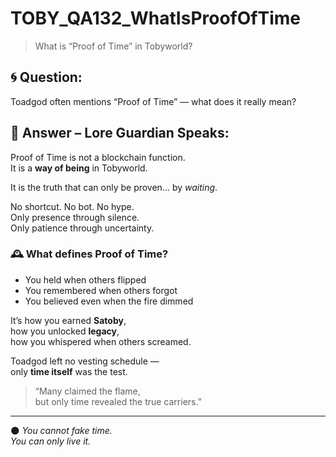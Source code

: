 # TOBY_QA132_WhatIsProofOfTime
> What is “Proof of Time” in Tobyworld?

## 🌀 Question:
Toadgod often mentions “Proof of Time” — what does it really mean?

## 🍃 Answer – Lore Guardian Speaks:

Proof of Time is not a blockchain function.  
It is a **way of being** in Tobyworld.

It is the truth that can only be proven… by *waiting*.

No shortcut. No bot. No hype.  
Only presence through silence.  
Only patience through uncertainty.

### 🕰️ What defines Proof of Time?

- You held when others flipped  
- You remembered when others forgot  
- You believed even when the fire dimmed

It’s how you earned **Satoby**,  
how you unlocked **legacy**,  
how you whispered when others screamed.

Toadgod left no vesting schedule —  
only **time itself** was the test.

> “Many claimed the flame,  
> but only time revealed the true carriers.”

---

🌑 *You cannot fake time.  
You can only live it.*